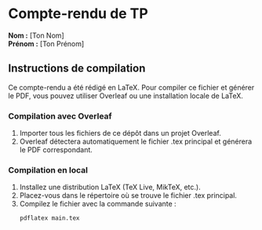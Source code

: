 # Compte-rendu de TP

**Nom :** [Ton Nom]  
**Prénom :** [Ton Prénom]

## Instructions de compilation

Ce compte-rendu a été rédigé en LaTeX. Pour compiler ce fichier et générer le PDF, vous pouvez utiliser Overleaf ou une installation locale de LaTeX.

### Compilation avec Overleaf

1. Importer tous les fichiers de ce dépôt dans un projet Overleaf.
2. Overleaf détectera automatiquement le fichier .tex principal et générera le PDF correspondant.

### Compilation en local

1. Installez une distribution LaTeX (TeX Live, MikTeX, etc.).
2. Placez-vous dans le répertoire où se trouve le fichier .tex principal.
3. Compilez le fichier avec la commande suivante :
   ```bash
   pdflatex main.tex
   ```

